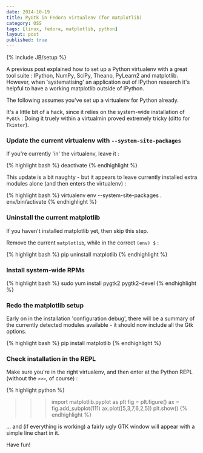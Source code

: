 ```yaml
---
date: 2014-10-19
title: PyGtk in Fedora virtualenv (for matplotlib)
category: OSS
tags: [linux, fedora, matplotlib, python]
layout: post
published: true
---
```

{% include JB/setup %}

A previous post explained how to set up a Python virtualenv with a great tool suite : IPython, NumPy, SciPy, Theano, PyLearn2 and matplotlib.  However, when 'systematising' an application out of IPython research it's helpful to have a working matplotlib outside of IPython.

The following assumes you've set up a virtualenv for Python already.

It's a little bit of a hack, since it relies on the system-wide installation of ```PyGtk``` : Doing it truely within a virtualmin proved extremely tricky (ditto for ```Tkinter```).

### Update the current virtualenv with ```--system-site-packages```

If you're currently 'in' the virtualenv, leave it :

{% highlight bash %}
deactivate
{% endhighlight %}

This update is a bit naughty - but it appears to leave currently installed extra modules alone (and then enters the virtualenv) :

{% highlight bash %}
virtualenv env --system-site-packages
. env/bin/activate
{% endhighlight %}

### Uninstall the current matplotlib

If you haven't installed matplotlib yet, then skip this step.

Remove the current ```matplotlib```, while in the correct ```(env) $``` :

{% highlight bash %}
pip uninstall matplotlib
{% endhighlight %}

### Install system-wide RPMs

{% highlight bash %}
sudo yum install pygtk2 pygtk2-devel
{% endhighlight %}


### Redo the matplotlib setup

Early on in the installation 'configuration debug', there will be a summary of the currently detected modules available - it should now include all the Gtk options.

{% highlight bash %}
pip install matplotlib
{% endhighlight %}


### Check installation in the REPL

Make sure you're in the right virtualenv, and then enter at the Python REPL (without the ```>>>```, of course) :

{% highlight python %}
>>> import matplotlib.pyplot as plt
>>> fig = plt.figure()
>>> ax = fig.add_subplot(111)
>>> ax.plot([5,3,7,6,2,5])
>>> plt.show()
{% endhighlight %}

... and (if everything is working) a fairly ugly GTK window will appear with a simple line chart in it.

Have fun!
